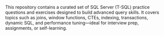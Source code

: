 This repository contains a curated set of SQL Server (T-SQL) practice questions and exercises designed to build advanced query skills. It covers topics such as joins, window functions, CTEs, indexing, transactions, dynamic SQL, and performance tuning—ideal for interview prep, assignments, or self-learning.
